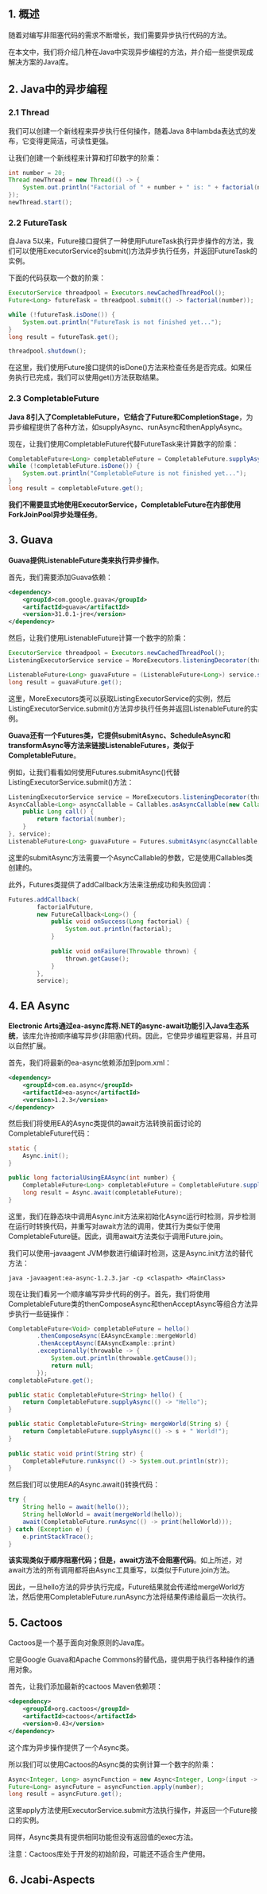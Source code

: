 ## 1. 概述

随着对编写非阻塞代码的需求不断增长，我们需要异步执行代码的方法。

在本文中，我们将介绍几种在Java中实现异步编程的方法，并介绍一些提供现成解决方案的Java库。

## 2. Java中的异步编程

### 2.1 Thread

我们可以创建一个新线程来异步执行任何操作，随着Java 8中lambda表达式的发布，它变得更简洁，可读性更强。

让我们创建一个新线程来计算和打印数字的阶乘：

```java
int number = 20;
Thread newThread = new Thread(() -> {
    System.out.println("Factorial of " + number + " is: " + factorial(number));
});
newThread.start();
```

### 2.2 FutureTask

自Java 5以来，Future接口提供了一种使用FutureTask执行异步操作的方法，我们可以使用ExecutorService的submit()方法异步执行任务，并返回FutureTask的实例。

下面的代码获取一个数的阶乘：

```java
ExecutorService threadpool = Executors.newCachedThreadPool();
Future<Long> futureTask = threadpool.submit(() -> factorial(number));

while (!futureTask.isDone()) {
    System.out.println("FutureTask is not finished yet..."); 
} 
long result = futureTask.get(); 

threadpool.shutdown();
```

在这里，我们使用Future接口提供的isDone()方法来检查任务是否完成。如果任务执行已完成，我们可以使用get()方法获取结果。

### 2.3 CompletableFuture

**Java 8引入了CompletableFuture，它结合了Future和CompletionStage**，为异步编程提供了各种方法，如supplyAsync、runAsync和thenApplyAsync。

现在，让我们使用CompletableFuture代替FutureTask来计算数字的阶乘：

```java
CompletableFuture<Long> completableFuture = CompletableFuture.supplyAsync(() -> factorial(number));
while (!completableFuture.isDone()) {
    System.out.println("CompletableFuture is not finished yet...");
}
long result = completableFuture.get();
```

**我们不需要显式地使用ExecutorService，CompletableFuture在内部使用ForkJoinPool异步处理任务**。

## 3. Guava

**Guava提供ListenableFuture类来执行异步操作**。

首先，我们需要添加Guava依赖：

```xml
<dependency>
    <groupId>com.google.guava</groupId>
    <artifactId>guava</artifactId>
    <version>31.0.1-jre</version>
</dependency>
```

然后，让我们使用ListenableFuture计算一个数字的阶乘：

```java
ExecutorService threadpool = Executors.newCachedThreadPool();
ListeningExecutorService service = MoreExecutors.listeningDecorator(threadpool);

ListenableFuture<Long> guavaFuture = (ListenableFuture<Long>) service.submit(()-> factorial(number));
long result = guavaFuture.get();
```

这里，MoreExecutors类可以获取ListingExecutorService的实例，然后ListingExecutorService.submit()方法异步执行任务并返回ListenableFuture的实例。

**Guava还有一个Futures类，它提供submitAsync、ScheduleAsync和transformAsync等方法来链接ListenableFutures，类似于CompletableFuture**。

例如，让我们看看如何使用Futures.submitAsync()代替ListingExecutorService.submit()方法：

```java
ListeningExecutorService service = MoreExecutors.listeningDecorator(threadpool);
AsyncCallable<Long> asyncCallable = Callables.asAsyncCallable(new Callable<Long>() {
    public Long call() {
        return factorial(number);
    }
}, service);
ListenableFuture<Long> guavaFuture = Futures.submitAsync(asyncCallable, service);
```

这里的submitAsync方法需要一个AsyncCallable的参数，它是使用Callables类创建的。

此外，Futures类提供了addCallback方法来注册成功和失败回调：

```java
Futures.addCallback(
        factorialFuture,
        new FutureCallback<Long>() {
            public void onSuccess(Long factorial) {
                System.out.println(factorial);
            }
            
            public void onFailure(Throwable thrown) {
                thrown.getCause();
            }
        },
        service);
```

## 4. EA Async

**Electronic Arts通过ea-async库将.NET的async-await功能引入Java生态系统**，该库允许按顺序编写异步(非阻塞)代码。因此，它使异步编程更容易，并且可以自然扩展。

首先，我们将最新的ea-async依赖添加到pom.xml：

```xml
<dependency>
    <groupId>com.ea.async</groupId>
    <artifactId>ea-async</artifactId>
    <version>1.2.3</version>
</dependency>
```

然后我们将使用EA的Async类提供的await方法转换前面讨论的CompletableFuture代码：

```java
static { 
    Async.init(); 
}

public long factorialUsingEAAsync(int number) {
    CompletableFuture<Long> completableFuture = CompletableFuture.supplyAsync(() -> factorial(number));
    long result = Async.await(completableFuture);
}
```

这里，我们在静态块中调用Async.init方法来初始化Async运行时检测，异步检测在运行时转换代码，并重写对await方法的调用，使其行为类似于使用CompletableFuture链。因此，调用await方法类似于调用Future.join。

我们可以使用–javaagent JVM参数进行编译时检测，这是Async.init方法的替代方法：

```shell
java -javaagent:ea-async-1.2.3.jar -cp <claspath> <MainClass>
```

现在让我们看另一个顺序编写异步代码的例子。首先，我们将使用CompletableFuture类的thenComposeAsync和thenAcceptAsync等组合方法异步执行一些链操作：

```java
CompletableFuture<Void> completableFuture = hello()
        .thenComposeAsync(EAAsyncExample::mergeWorld)
        .thenAcceptAsync(EAAsyncExample::print)
        .exceptionally(throwable -> {
            System.out.println(throwable.getCause());
            return null;
        });
completableFuture.get();

public static CompletableFuture<String> hello() {
    return CompletableFuture.supplyAsync(() -> "Hello");
}

public static CompletableFuture<String> mergeWorld(String s) {
    return CompletableFuture.supplyAsync(() -> s + " World!");
}
        
public static void print(String str) {
    CompletableFuture.runAsync(() -> System.out.println(str));
}
```

然后我们可以使用EA的Async.await()转换代码：

```java
try {
    String hello = await(hello());
    String helloWorld = await(mergeWorld(hello));
    await(CompletableFuture.runAsync(() -> print(helloWorld)));
} catch (Exception e) {
    e.printStackTrace();
}
```

**该实现类似于顺序阻塞代码；但是，await方法不会阻塞代码**。如上所述，对await方法的所有调用都将由Async工具重写，以类似于Future.join方法。

因此，一旦hello方法的异步执行完成，Future结果就会传递给mergeWorld方法，然后使用CompletableFuture.runAsync方法将结果传递给最后一次执行。

## 5. Cactoos

Cactoos是一个基于面向对象原则的Java库。

它是Google Guava和Apache Commons的替代品，提供用于执行各种操作的通用对象。

首先，让我们添加最新的cactoos Maven依赖项：

```xml
<dependency>
    <groupId>org.cactoos</groupId>
    <artifactId>cactoos</artifactId>
    <version>0.43</version>
</dependency>
```

这个库为异步操作提供了一个Async类。

所以我们可以使用Cactoos的Async类的实例计算一个数字的阶乘：

```java
Async<Integer, Long> asyncFunction = new Async<Integer, Long>(input -> factorial(input));
Future<Long> asyncFuture = asyncFunction.apply(number);
long result = asyncFuture.get();
```

这里apply方法使用ExecutorService.submit方法执行操作，并返回一个Future接口的实例。

同样，Async类具有提供相同功能但没有返回值的exec方法。

注意：Cactoos库处于开发的初始阶段，可能还不适合生产使用。

## 6. Jcabi-Aspects

